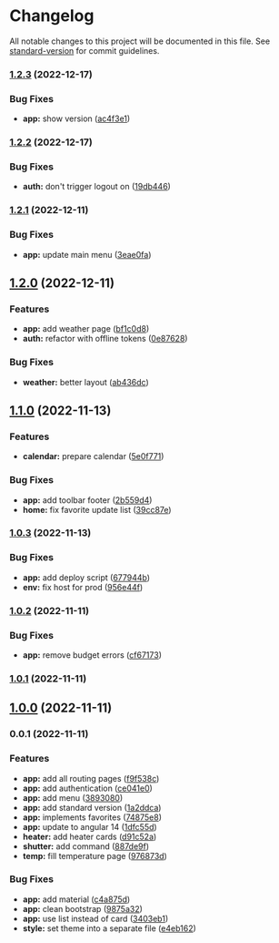 # Changelog

All notable changes to this project will be documented in this file. See [standard-version](https://github.com/conventional-changelog/standard-version) for commit guidelines.

### [1.2.3](https://github.com/ltrillaud/djinn/compare/v1.2.2...v1.2.3) (2022-12-17)


### Bug Fixes

* **app:** show version ([ac4f3e1](https://github.com/ltrillaud/djinn/commit/ac4f3e1d05933a9b278bfd39aaf6fb4f2ebed208))

### [1.2.2](https://github.com/ltrillaud/djinn/compare/v1.2.1...v1.2.2) (2022-12-17)


### Bug Fixes

* **auth:** don't trigger logout on ([19db446](https://github.com/ltrillaud/djinn/commit/19db446dd565a65cc3d4e5669aeabdaaee199c9a))

### [1.2.1](https://github.com/ltrillaud/djinn/compare/v1.2.0...v1.2.1) (2022-12-11)


### Bug Fixes

* **app:** update main menu ([3eae0fa](https://github.com/ltrillaud/djinn/commit/3eae0fab54c7ebee15ce922b42f3c80ceb3eaaab))

## [1.2.0](https://github.com/ltrillaud/djinn/compare/v1.1.0...v1.2.0) (2022-12-11)


### Features

* **app:** add weather page ([bf1c0d8](https://github.com/ltrillaud/djinn/commit/bf1c0d82771d35a0e444cbb69bede4dc38dc47c4))
* **auth:** refactor with offline tokens ([0e87628](https://github.com/ltrillaud/djinn/commit/0e876283309d7305cda93974e740305f5d211029))


### Bug Fixes

* **weather:** better layout ([ab436dc](https://github.com/ltrillaud/djinn/commit/ab436dc0a94ee11e2b2188d43ea257b8f5e430ac))

## [1.1.0](https://github.com/ltrillaud/djinn/compare/v1.0.3...v1.1.0) (2022-11-13)


### Features

* **calendar:** prepare calendar ([5e0f771](https://github.com/ltrillaud/djinn/commit/5e0f7711854231c9f052001196ced78c9ccb1e04))


### Bug Fixes

* **app:** add toolbar footer ([2b559d4](https://github.com/ltrillaud/djinn/commit/2b559d4fcc636e69be1f887e5d774729ad334c00))
* **home:** fix favorite update list ([39cc87e](https://github.com/ltrillaud/djinn/commit/39cc87e78fef28017782fb3c73a1c108352467f2))

### [1.0.3](https://github.com/ltrillaud/djinn/compare/v1.0.2...v1.0.3) (2022-11-13)


### Bug Fixes

* **app:** add deploy script ([677944b](https://github.com/ltrillaud/djinn/commit/677944b797c8cc4d3e8e29389ac2a461a86917dc))
* **env:** fix host for prod ([956e44f](https://github.com/ltrillaud/djinn/commit/956e44f151396fbaf5496785f733baa7de9c0d76))

### [1.0.2](https://github.com/ltrillaud/djinn/compare/v1.0.1...v1.0.2) (2022-11-11)


### Bug Fixes

* **app:** remove budget errors ([cf67173](https://github.com/ltrillaud/djinn/commit/cf67173d84a95b179db985151c965de61cdc2edc))

### [1.0.1](https://github.com/ltrillaud/djinn/compare/v1.0.0...v1.0.1) (2022-11-11)

## [1.0.0](https://github.com/ltrillaud/djinn/compare/v0.0.1...v1.0.0) (2022-11-11)

### 0.0.1 (2022-11-11)


### Features

* **app:** add all routing pages ([f9f538c](https://github.com/ltrillaud/djinn/commit/f9f538c9688d7c01bcf3ecf790b97d7d2da4ee0f))
* **app:** add authentication ([ce041e0](https://github.com/ltrillaud/djinn/commit/ce041e0f04926944b2eefeb7df6668d3bbdfcee2))
* **app:** add menu ([3893080](https://github.com/ltrillaud/djinn/commit/389308097e087633253c07343da7197a5fe04b0d))
* **app:** add standard version ([1a2ddca](https://github.com/ltrillaud/djinn/commit/1a2ddcaeca1bed090626283057350c616df65af9))
* **app:** implements favorites ([74875e8](https://github.com/ltrillaud/djinn/commit/74875e8263323e87a7bd03e9617b3ff6efedfb51))
* **app:** update to angular 14 ([1dfc55d](https://github.com/ltrillaud/djinn/commit/1dfc55d6c7e80a665ba2dcafadd1461462358c27))
* **heater:** add heater cards ([d91c52a](https://github.com/ltrillaud/djinn/commit/d91c52a2313c3ea133ed87b974b5ece7fe56cf76))
* **shutter:** add command ([887de9f](https://github.com/ltrillaud/djinn/commit/887de9fd9f01aa7fd7cdf34bd29f8db98ddd415a))
* **temp:** fill temperature page ([976873d](https://github.com/ltrillaud/djinn/commit/976873d72911559fbdc73066aeadd397e65fa1f5))


### Bug Fixes

* **app:** add material ([c4a875d](https://github.com/ltrillaud/djinn/commit/c4a875d8c20e327ebe1089622251cbb97cd33951))
* **app:** clean bootstrap ([9875a32](https://github.com/ltrillaud/djinn/commit/9875a323670d0d6de387627a431748d2a4b71a44))
* **app:** use list instead of card ([3403eb1](https://github.com/ltrillaud/djinn/commit/3403eb10c5853e1f3278526990c730a973bbaa92))
* **style:** set theme into a separate file ([e4eb162](https://github.com/ltrillaud/djinn/commit/e4eb162f81f09b181fb4b25b3872fe93f4935436))
